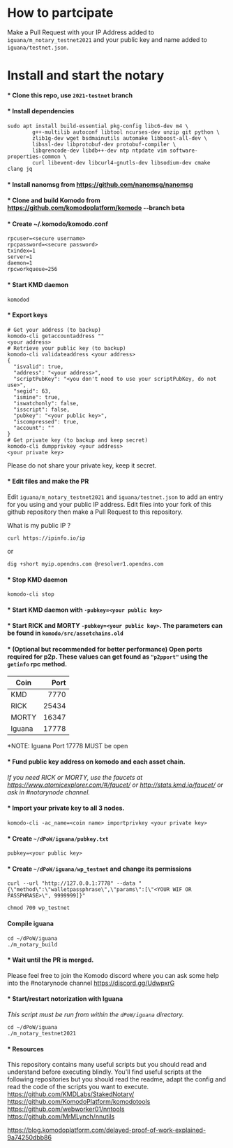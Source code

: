# How to partcipate

Make a Pull Request with your IP Address added to `iguana/m_notary_testnet2021` and your public key and name added to `iguana/testnet.json`.

# Install and start the notary

#### * Clone this repo, use `2021-testnet` branch
#### * Install dependencies
```shell
sudo apt install build-essential pkg-config libc6-dev m4 \
        g++-multilib autoconf libtool ncurses-dev unzip git python \
        zlib1g-dev wget bsdmainutils automake libboost-all-dev \
        libssl-dev libprotobuf-dev protobuf-compiler \
        libqrencode-dev libdb++-dev ntp ntpdate vim software-properties-common \
        curl libevent-dev libcurl4-gnutls-dev libsodium-dev cmake clang jq
```
#### * Install nanomsg from https://github.com/nanomsg/nanomsg
#### * Clone and build Komodo from https://github.com/komodoplatform/komodo --branch beta
#### * Create ~/.komodo/komodo.conf
```
rpcuser=<secure username>
rpcpassword=<secure password>
txindex=1
server=1
daemon=1
rpcworkqueue=256
```
#### * Start KMD daemon
```shell
komodod
```
#### * Export keys
```shell
# Get your address (to backup)
komodo-cli getaccountaddress ""
<your address>
# Retrieve your public key (to backup)
komodo-cli validateaddress <your address>
{
  "isvalid": true,
  "address": "<your address>",
  "scriptPubKey": "<you don't need to use your scriptPubKey, do not use>",
  "segid": 63,
  "ismine": true,
  "iswatchonly": false,
  "isscript": false,
  "pubkey": "<your public key>",
  "iscompressed": true,
  "account": ""
}
# Get private key (to backup and keep secret)
komodo-cli dumpprivkey <your address>
<your private key>
```
Please do not share your private key, keep it secret.
#### * Edit files and make the PR
Edit `iguana/m_notary_testnet2021` and `iguana/testnet.json` to add an entry for you using <your public key> and your public IP address. Edit files into your fork of this github repository then make a Pull Request to this repository.

What is my public IP ?
```shell
curl https://ipinfo.io/ip
```
or
```shell
dig +short myip.opendns.com @resolver1.opendns.com
```
#### * Stop KMD daemon
```shell
komodo-cli stop
```
#### * Start KMD daemon with `-pubkey=<your public key>`
#### * Start RICK and MORTY `-pubkey=<your public key>`. The parameters can be found in `komodo/src/assetchains.old`

#### * (Optional but recommended for better performance) Open ports required for p2p. These values can get found as `"p2pport"` using the `getinfo` rpc method. 

| Coin          | Port          |
| ------------- |-------------: |
| KMD           | 7770          |
| RICK          | 25434         |
| MORTY         | 16347         |
| Iguana        | 17778         |

*NOTE: Iguana Port 17778 MUST be open

#### * Fund public key address on komodo and each asset chain.
*If you need RICK or MORTY, use the faucets at https://www.atomicexplorer.com/#/faucet/ or http://stats.kmd.io/faucet/  or ask in #notarynode channel.*

#### * Import your private key to all 3 nodes.
```shell
komodo-cli -ac_name=<coin name> importprivkey <your private key>
```
#### * Create `~/dPoW/iguana/pubkey.txt`
```
pubkey=<your public key>
```
#### * Create `~/dPoW/iguana/wp_testnet` and change its permissions
```
curl --url "http://127.0.0.1:7778" --data "{\"method\":\"walletpassphrase\",\"params\":[\"<YOUR WIF OR PASSPHRASE>\", 9999999]}"
```
```shell
chmod 700 wp_testnet
```

#### Compile iguana
```shell
cd ~/dPoW/iguana
./m_notary_build
```

#### * Wait until the PR is merged.
Please feel free to join the Komodo discord where you can ask some help into the #notarynode channel https://discord.gg/UdwpxrG

#### * Start/restart notorization with Iguana
*This script must be run from within the `dPoW/iguana` directory.*
```shell
cd ~/dPoW/iguana
./m_notary_testnet2021
```
#### * Resources
This repository contains many useful scripts but you should read and understand before executing blindly. You'll find useful scripts at the following repositories but you should read the readme, adapt the config and read the code of the scripts you want to execute.
https://github.com/KMDLabs/StakedNotary/
https://github.com/KomodoPlatform/komodotools
https://github.com/webworker01/nntools
https://github.com/MrMLynch/nnutils

https://blog.komodoplatform.com/delayed-proof-of-work-explained-9a74250dbb86